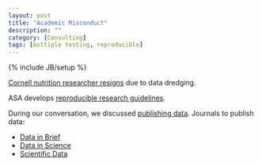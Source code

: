 ```yaml
---
layout: post
title: "Academic Misconduct"
description: ""
category: [Consulting]
tags: [multiple testing, reproducible]
---
```

{% include JB/setup %}

[Cornell nutrition researcher resigns](https://www.sciencemag.org/news/2018/09/cornell-nutrition-scientist-resigns-after-retractions-and-research-misconduct-finding) 
due to data dredging. 

ASA develops 
[reproducible research guidelines](https://www.amstat.org/ASA/News/ASA-Develops-Reproducible-Research-Recommendations.aspx).

During our conversation, 
we discussed [publishing data](http://blogs.nature.com/naturejobs/2014/12/04/how-to-publish-your-data-in-a-data-journal/).
Journals to publish data:

 - [Data in Brief](https://www.journals.elsevier.com/data-in-brief)
 - [Data in Science](https://www.mdpi.com/journal/data)
 - [Scientific Data](https://www.nature.com/sdata/)



